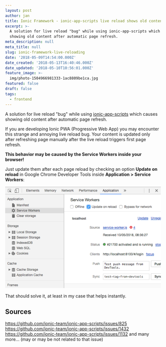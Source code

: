 ```yaml
---
layout: post
author: jan
title: Ionic Framework - ionic-app-scripts live reload shows old content
excerpt: >-
  A solution for live reload "bug" while using ionic-app-scripts which causes
  showing old content after automatic page refresh.
meta_description: null
meta_title: null
slug: ionic-framework-live-reloading
date: '2018-05-09T14:54:00.000Z'
date_created: '2018-05-13T16:40:46.000Z'
date_updated: '2018-05-10T10:56:01.000Z'
feature_image: >-
  img/photo-1504966981333-1ac8809be1ca.jpg
featured: false
draft: false
tags:
  - frontend
---
```

A solution for live reload "bug" while using [ionic-app-scripts](https://github.com/ionic-team/ionic-app-scripts) which causes showing old content after automatic page refresh.

If you are developing Ionic PWA (Progressive Web App) you may encounter this strange and annoying live reload bug. Your content is updated only after refreshing page manually after the live reload triggers first page refresh.

**This behavior may be caused by the Service Workers inside your browser!**

Just update them after each page reload by checking an option **Update on reload** in Google Chrome Developer Tools inside **Application > Service Workers**:

![Screen-Shot-2018-05-10-at-08.41.43](img/screen-shot-2018-05-10-at-08.41.43.png)

That should solve it, at least in my case that helps instantly.

## Sources
https://github.com/ionic-team/ionic-app-scripts/issues/825
https://github.com/ionic-team/ionic-app-scripts/issues/1432
https://github.com/ionic-team/ionic-app-scripts/issues/1132
and many more... (may or may be not related to that issue)
